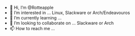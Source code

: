 - 👋 Hi, I’m @Rotteapple
- 👀 I’m interested in ... Linux, Slackware or Arch/Endeavouros 
- 🌱 I’m currently learning ...
- 💞️ I’m looking to collaborate on ... Slackware or Arch
- 📫 How to reach me ...

<!---
Rotteapple/Rotteapple is a ✨ special ✨ repository because its `README.md` (this file) appears on your GitHub profile.
You can click the Preview link to take a look at your changes.
--->
